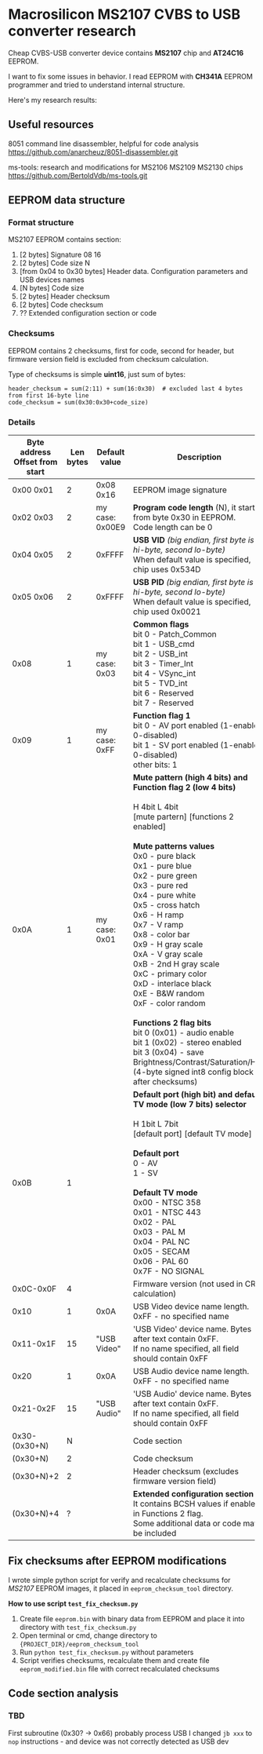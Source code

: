 
# Macrosilicon MS2107 CVBS to USB converter research

Cheap CVBS-USB converter device contains **MS2107** chip and **AT24C16** EEPROM.

I want to fix some issues in behavior. I read EEPROM with **CH341A** EEPROM programmer and tried to understand internal structure.

Here's my research results:

## Useful resources

8051 command line disassembler, helpful for code analysis
https://github.com/anarcheuz/8051-disassembler.git

ms-tools: research and modifications for MS2106 MS2109 MS2130 chips
https://github.com/BertoldVdb/ms-tools.git


## EEPROM data structure

### Format structure

MS2107 EEPROM contains section:
1. [2 bytes] Signature 08 16
2. [2 bytes] Code size N
3. [from 0x04 to 0x30 bytes]  Header data. Configuration parameters and USB devices names
4. [N bytes] Code size 
5. [2 bytes] Header checksum
6. [2 bytes] Code checksum
7. ?? Extended configuration section or code

### Checksums

EEPROM contains 2 checksums, first for code, second for header, but firmware version field is excluded from checksum calculation.

Type of checksums is simple **uint16**, just sum of bytes:

```
header_checksum = sum(2:11) + sum(16:0x30)  # excluded last 4 bytes from first 16-byte line
code_checksum = sum(0x30:0x30+code_size)
```

### Details

| Byte address<br>Offset from start | Len<br>bytes | Default value   | Description                                                                                                                                                                                                                                                                                                                                                                                                                                                                                                                                                                                                                                                                                                                                         |
|-----------------------------------|--------------|-----------------|-----------------------------------------------------------------------------------------------------------------------------------------------------------------------------------------------------------------------------------------------------------------------------------------------------------------------------------------------------------------------------------------------------------------------------------------------------------------------------------------------------------------------------------------------------------------------------------------------------------------------------------------------------------------------------------------------------------------------------------------------------|
| 0x00 0x01                         | 2            | 0x08 0x16       | EEPROM image signature                                                                                                                                                                                                                                                                                                                                                                                                                                                                                                                                                                                                                                                                                                                              |
| 0x02 0x03                         | 2            | my case: 0x00E9 | **Program code length** (N), it started from byte 0x30 in EEPROM.<br>Code length can be 0                                                                                                                                                                                                                                                                                                                                                                                                                                                                                                                                                                                                                                                           |
| 0x04 0x05                         | 2            | 0xFFFF          | **USB VID** *(big endian, first byte is hi-byte, second lo-byte)*<br>When default value is specified, chip uses 0x534D                                                                                                                                                                                                                                                                                                                                                                                                                                                                                                                                                                                                                              |
| 0x05 0x06                         | 2            | 0xFFFF          | **USB PID** *(big endian, first byte is hi-byte, second lo-byte)*<br>When default value is specified, chip used 0x0021                                                                                                                                                                                                                                                                                                                                                                                                                                                                                                                                                                                                                              |
| 0x08                              | 1            | my case: 0x03   | **Common flags**<br>bit 0 - Patch_Common<br>bit 1 - USB_cmd<br>bit 2 - USB_int<br>bit 3 - Timer_Int<br>bit 4 - VSync_int<br>bit 5 - TVD_int<br>bit 6 - Reserved<br>bit 7 - Reserved                                                                                                                                                                                                                                                                                                                                                                                                                                                                                                                                                                 |
| 0x09                              | 1            | my case: 0xFF   | **Function flag 1**<br>bit 0 - AV port enabled (1-enabled, 0-disabled)<br>bit 1 - SV port enabled (1-enabled, 0-disabled)<br>other bits: 1                                                                                                                                                                                                                                                                                                                                                                                                                                                                                                                                                                                                          |
| 0x0A                              | 1            | my case: 0x01   | **Mute pattern (high 4 bits) and Function flag 2 (low 4 bits)**<br><br>   H 4bit             L 4bit<br>[mute partern] [functions 2 enabled]<br><br>**Mute patterns values**<br>0x0 - pure black<br>0x1 - pure blue<br>0x2 - pure green<br>0x3 - pure red<br>0x4 - pure white<br>0x5 - cross hatch<br>0x6 - H ramp<br>0x7 - V ramp<br>0x8 - color bar<br>0x9 - H gray scale<br>0xA - V gray scale<br>0xB - 2nd H gray scale<br>0xC - primary color <br>0xD - interlace black <br>0xE - B&W random<br>0xF - color random<br><br>**Functions 2 flag bits**<br>bit 0 (0x01) - audio enable<br>bit 1 (0x02) - stereo enabled<br>bit 3 (0x04) - save Brightness/Contrast/Saturation/Hue <br>            (4-byte signed int8 config block after checksums) |
| 0x0B                              | 1            |                 | **Default port (high bit) and default TV mode (low 7 bits) selector**<br><br>   H 1bit           L 7bit<br>[default port] [default TV mode]<br><br>**Default port**<br>0 - AV<br>1 - SV  <br><br>**Default TV mode**<br>0x00 - NTSC 358<br>0x01 - NTSC 443 <br>0x02 - PAL<br>0x03 - PAL M<br>0x04 - PAL NC<br>0x05 - SECAM<br>0x06 - PAL 60<br>0x7F - NO SIGNAL                                                                                                                                                                                                                                                                                                                                                                                     |
| 0x0C-0x0F                         | 4            |                 | Firmware version (not used in CRC calculation)                                                                                                                                                                                                                                                                                                                                                                                                                                                                                                                                                                                                                                                                                                      |
| 0x10                              | 1            | 0x0A            | USB Video device name length. 0xFF - no specified name                                                                                                                                                                                                                                                                                                                                                                                                                                                                                                                                                                                                                                                                                              |
| 0x11-0x1F                         | 15           | "USB Video"     | 'USB Video' device name. Bytes after text contain 0xFF.<br>If no name specified, all field should contain 0xFF                                                                                                                                                                                                                                                                                                                                                                                                                                                                                                                                                                                                                                      |
| 0x20                              | 1            | 0x0A            | USB Audio device name length. 0xFF - no specified name                                                                                                                                                                                                                                                                                                                                                                                                                                                                                                                                                                                                                                                                                              |
| 0x21-0x2F                         | 15           | "USB Audio"     | 'USB Audio' device name. Bytes after text contain 0xFF.<br>If no name specified, all field should contain 0xFF                                                                                                                                                                                                                                                                                                                                                                                                                                                                                                                                                                                                                                      |
| 0x30-(0x30+N)                     | N            |                 | Code section                                                                                                                                                                                                                                                                                                                                                                                                                                                                                                                                                                                                                                                                                                                                        |
| (0x30+N)                          | 2            |                 | Code checksum                                                                                                                                                                                                                                                                                                                                                                                                                                                                                                                                                                                                                                                                                                                                       |
| (0x30+N)+2                        | 2            |                 | Header checksum (excludes firmware version field)                                                                                                                                                                                                                                                                                                                                                                                                                                                                                                                                                                                                                                                                                                   |
| (0x30+N)+4                        | ?            |                 | **Extended configuration section** <br>It contains BCSH values if enabled in Functions 2 flag.<br>Some additional data or code may be included                                                                                                                                                                                                                                                                                                                                                                                                                                                                                                                                                                                                      |


## Fix checksums after EEPROM modifications

I wrote simple python script for verify and recalculate checksums for *MS2107* EEPROM images, it placed in `eeprom_checksum_tool` directory.

**How to use script `test_fix_checksum.py`**

1. Create file `eeprom.bin` with binary data from EEPROM and place it into directory with `test_fix_checksum.py`
2. Open terminal or cmd, change directory to `{PROJECT_DIR}/eeprom_checksum_tool`
3. Run `python test_fix_checksum.py` without parameters
4. Script verifies checksums, recalculate them and create file `eeprom_modified.bin` file with correct recalculated checksums

## Code section analysis

### TBD

First subroutine (0x30? -> 0x66) probably process USB
I changed `jb xxx` to `nop` instructions - and device was not correctly detected as USB dev

